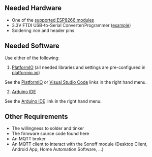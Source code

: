 ## Needed Hardware

* One of the [supported ESP8266 modules](https://github.com/arendst/Sonoff-Tasmota/blob/master/README.md)
* 3.3V FTDI USB-to-Serial Converter/Programmer ([example](https://www.sparkfun.com/products/9873))
* Soldering iron and header pins

## Needed Software

Use either of the following:

1. [PlatformIO](http://platformio.org) (all needed libraries and settings are pre-configured in [platformio.ini](https://github.com/arendst/Sonoff-Tasmota/blob/master/platformio.ini))

See the [PlatformIO](https://github.com/arendst/Sonoff-Tasmota/wiki/PlatformIO) or [Visual Studio Code](https://github.com/arendst/Sonoff-Tasmota/wiki/Visual-Studio-Code) links in the right hand menu. 

2. [Arduino IDE](https://www.arduino.cc/en/Main/Software)

See the [Arduino IDE](https://github.com/arendst/Sonoff-Tasmota/wiki/Arduino-IDE) link in the right hand menu.

## Other Requirements

* The willingness to solder and tinker
* The firmware source code found here
* An MQTT broker
* An MQTT client to interact with the Sonoff module (Desktop Client, Android App, Home Automation Software, ...)

